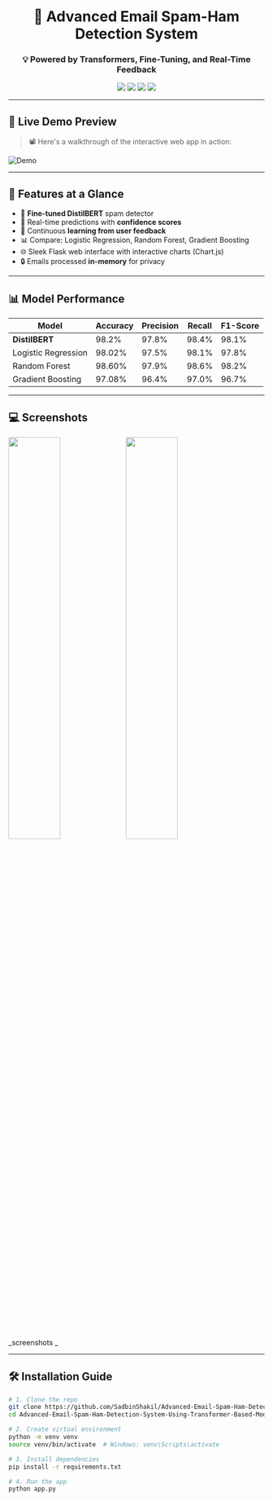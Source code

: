 <div align="center">

# 📧 Advanced Email Spam-Ham Detection System  
### 💡 Powered by Transformers, Fine-Tuning, and Real-Time Feedback

<img src="https://img.shields.io/badge/Transformer-DistilBERT-green?style=flat-square"/>
<img src="https://img.shields.io/badge/Framework-Flask-blue?style=flat-square"/>
<img src="https://img.shields.io/badge/Language-Python3.8-yellow?style=flat-square"/>
<img src="https://img.shields.io/badge/License-MIT-purple?style=flat-square"/>

</div>

---

## 🎥 Live Demo Preview

> 📽️ Here's a walkthrough of the interactive web app in action:

![Demo](demo.gif)  
<!-- Replace demo.gif with your actual GIF file uploaded to the repo -->

---

## 🚀 Features at a Glance

- 🤖 **Fine-tuned DistilBERT** spam detector
- 🧠 Real-time predictions with **confidence scores**
- 🔄 Continuous **learning from user feedback**
- 📊 Compare: Logistic Regression, Random Forest, Gradient Boosting
- 🌐 Sleek Flask web interface with interactive charts (Chart.js)
- 🔒 Emails processed **in-memory** for privacy

---

## 📊 Model Performance

| Model               | Accuracy | Precision | Recall | F1-Score |
|---------------------|----------|-----------|--------|----------|
| **DistilBERT**      | 98.2%    | 97.8%     | 98.4%  | 98.1%    |
| Logistic Regression | 98.02%   | 97.5%     | 98.1%  | 97.8%    |
| Random Forest       | 98.60%   | 97.9%     | 98.6%  | 98.2%    |
| Gradient Boosting   | 97.08%   | 96.4%     | 97.0%  | 96.7%    |

---

## 💻 Screenshots

<p float="left">
  <img src="screenshots/predict.png" width="45%" />
  <img src="screenshots/chart.png" width="45%" />
</p>

_screenshots _

---

## 🛠️ Installation Guide

```bash
# 1. Clone the repo
git clone https://github.com/SadbinShakil/Advanced-Email-Spam-Ham-Detection-System-Using-Transformer-Based-Model.git
cd Advanced-Email-Spam-Ham-Detection-System-Using-Transformer-Based-Model

# 2. Create virtual environment
python -m venv venv
source venv/bin/activate  # Windows: venv\Scripts\activate

# 3. Install dependencies
pip install -r requirements.txt

# 4. Run the app
python app.py
